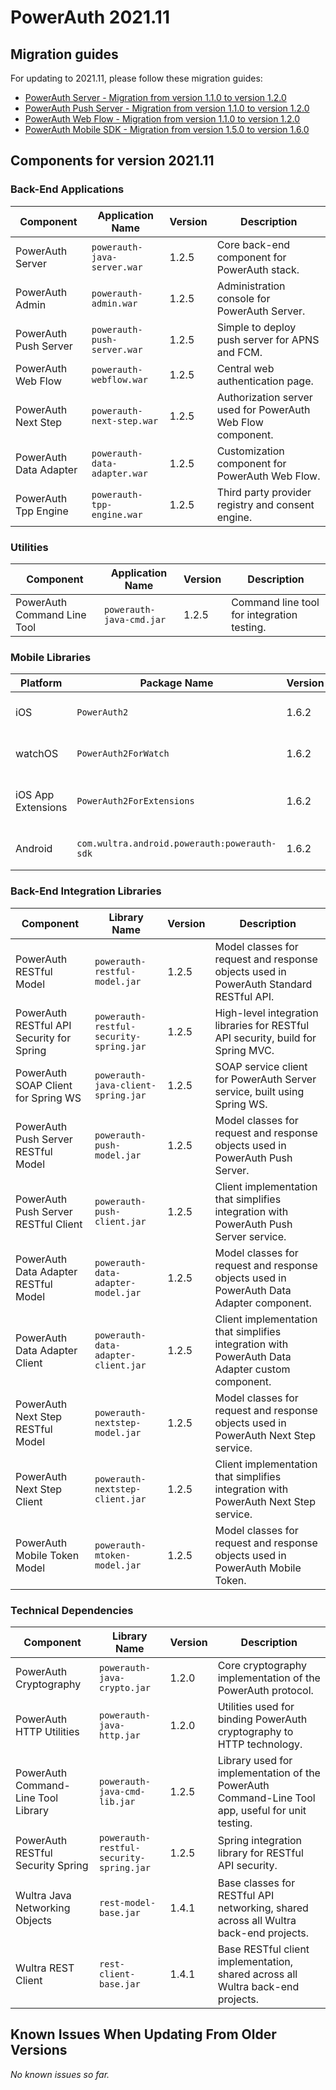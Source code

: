 # PowerAuth 2021.11

## Migration guides

For updating to 2021.11, please follow these migration guides:

- [PowerAuth Server - Migration from version 1.1.0 to version 1.2.0](https://github.com/wultra/powerauth-server/blob/develop/docs/PowerAuth-Server-1.2.0.md)
- [PowerAuth Push Server - Migration from version 1.1.0 to version 1.2.0](https://github.com/wultra/powerauth-push-server/blob/develop/docs/PowerAuth-Push-Server-1.2.0.md)
- [PowerAuth Web Flow - Migration from version 1.1.0 to version 1.2.0](https://github.com/wultra/powerauth-webflow/blob/develop/docs/Web-Flow-1.2.0.md)
- [PowerAuth Mobile SDK - Migration from version 1.5.0 to version 1.6.0](https://github.com/wultra/powerauth-mobile-sdk/blob/develop/docs/Migration-from-1.5-to-1.6.md)

## Components for version 2021.11

### Back-End Applications

| Component | Application Name | Version | Description |
|---|---|---|---|
| PowerAuth Server | `powerauth-java-server.war` | 1.2.5 | Core back-end component for PowerAuth stack. |
| PowerAuth Admin | `powerauth-admin.war` | 1.2.5 | Administration console for PowerAuth Server. |
| PowerAuth Push Server | `powerauth-push-server.war` | 1.2.5 | Simple to deploy push server for APNS and FCM. |
| PowerAuth Web Flow | `powerauth-webflow.war` | 1.2.5 | Central web authentication page. |
| PowerAuth Next Step | `powerauth-next-step.war` | 1.2.5 | Authorization server used for PowerAuth Web Flow component. |
| PowerAuth Data Adapter | `powerauth-data-adapter.war` | 1.2.5 | Customization component for PowerAuth Web Flow. |
| PowerAuth Tpp Engine | `powerauth-tpp-engine.war` | 1.2.5 | Third party provider registry and consent engine. |

### Utilities

| Component | Application Name | Version | Description |
|---|---|---|---|
| PowerAuth Command Line Tool | `powerauth-java-cmd.jar` | 1.2.5 | Command line tool for integration testing. |

### Mobile Libraries

| Platform | Package Name | Version | Description |
|---|---|---|---|
| iOS | `PowerAuth2` | 1.6.2 | A client library for iOS. |
| watchOS | `PowerAuth2ForWatch` | 1.6.2 | A limited library for watchOS. |
| iOS App Extensions | `PowerAuth2ForExtensions` | 1.6.2 | A limited library for iOS App Extensions. |
| Android | `com.wultra.android.powerauth:powerauth-sdk` | 1.6.2 | A client library for Android. |

### Back-End Integration Libraries

| Component | Library Name |  Version | Description |
|---|---|---|---|
| PowerAuth RESTful Model | `powerauth-restful-model.jar` | 1.2.5 | Model classes for request and response objects used in PowerAuth Standard RESTful API. |
| PowerAuth RESTful API Security for Spring | `powerauth-restful-security-spring.jar` | 1.2.5 | High-level integration libraries for RESTful API security, build for Spring MVC. |
| PowerAuth SOAP Client for Spring WS | `powerauth-java-client-spring.jar` | 1.2.5 | SOAP service client for PowerAuth Server service, built using Spring WS. |
| PowerAuth Push Server RESTful Model | `powerauth-push-model.jar` | 1.2.5 | Model classes for request and response objects used in PowerAuth Push Server. |
| PowerAuth Push Server RESTful Client | `powerauth-push-client.jar` | 1.2.5 | Client implementation that simplifies integration with PowerAuth Push Server service. |
| PowerAuth Data Adapter RESTful Model | `powerauth-data-adapter-model.jar` | 1.2.5 | Model classes for request and response objects used in PowerAuth Data Adapter component. |
| PowerAuth Data Adapter Client | `powerauth-data-adapter-client.jar` | 1.2.5 | Client implementation that simplifies integration with PowerAuth Data Adapter custom component. |
| PowerAuth Next Step RESTful Model | `powerauth-nextstep-model.jar` | 1.2.5 | Model classes for request and response objects used in PowerAuth Next Step service. |
| PowerAuth Next Step Client | `powerauth-nextstep-client.jar` | 1.2.5 | Client implementation that simplifies integration with PowerAuth Next Step service. |
| PowerAuth Mobile Token Model | `powerauth-mtoken-model.jar` | 1.2.5 | Model classes for request and response objects used in PowerAuth Mobile Token. |

### Technical Dependencies

| Component | Library Name | Version | Description |
|---|---|---|---|
| PowerAuth Cryptography | `powerauth-java-crypto.jar` | 1.2.0 | Core cryptography implementation of the PowerAuth protocol. |
| PowerAuth HTTP Utilities | `powerauth-java-http.jar` | 1.2.0 | Utilities used for binding PowerAuth cryptography to HTTP technology. |
| PowerAuth Command-Line Tool Library | `powerauth-java-cmd-lib.jar` | 1.2.5 | Library used for implementation of the PowerAuth Command-Line Tool app, useful for unit testing. |
| PowerAuth RESTful Security Spring | `powerauth-restful-security-spring.jar` | 1.2.5 | Spring integration library for RESTful API security. |
| Wultra Java Networking Objects | `rest-model-base.jar` | 1.4.1 | Base classes for RESTful API networking, shared across all Wultra back-end projects. |
| Wultra REST Client | `rest-client-base.jar` | 1.4.1 | Base RESTful client implementation, shared across all Wultra back-end projects. |

## Known Issues When Updating From Older Versions

_No known issues so far._